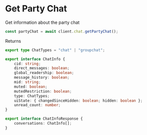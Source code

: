 # Get Party Chat

Get information about the party chat

```js
const partyChat = await client.chat.getPartyChat();
```

Returns

```ts
export type ChatTypes = "chat" | "groupchat";

export interface ChatInfo {
    cid: string;
    direct_messages: boolean;
    global_readership: boolean;
    message_history: boolean;
    mid: string;
    muted: boolean;
    mutedRestriction: boolean;
    type: ChatTypes;
    uiState: { changedSinceHidden: boolean; hidden: boolean };
    unread_count: number;
}

export interface ChatInfoResponse {
    conversations: ChatInfo[];
}
```
